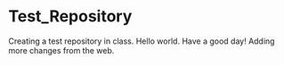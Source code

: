 # Test_Repository
Creating a test repository in class.
Hello world. 
Have a good day!
Adding more changes from the web. 
